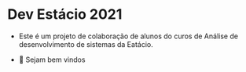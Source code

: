 # Dev Estácio 2021

- Este é um projeto de colaboração de alunos do curos de Análise de desenvolvimento de sistemas da Eatácio.

- 👋 Sejam bem vindos
